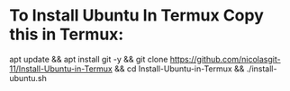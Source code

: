 # To Install Ubuntu In Termux Copy this in Termux:
apt update && apt install git -y && git clone https://github.com/nicolasgit-11/Install-Ubuntu-in-Termux && cd Install-Ubuntu-in-Termux && ./install-ubuntu.sh
